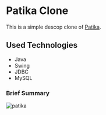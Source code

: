 # Patika Clone
This is a simple descop clone of [Patika](https://academy.patika.dev).
## Used Technologies
- Java
- Swing
- JDBC
- MySQL

### Brief Summary
![patika](https://github.com/can-turko/patika-clone/assets/110769942/62f28702-7105-4bc1-bbc7-abee381a5d77)
